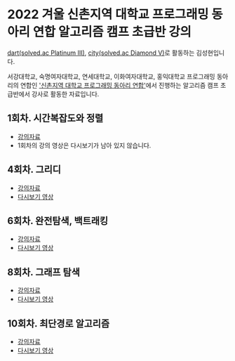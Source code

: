 # 2022 겨울 신촌지역 대학교 프로그래밍 동아리 연합 알고리즘 캠프 초급반 강의

[dart(solved.ac Platinum III)](https://solved.ac/profile/dart), [city(solved.ac Diamond V)](https://solved.ac/profile/city)로 활동하는 김성현입니다.

서강대학교, 숙명여자대학교, 연세대학교, 이화여자대학교, 홍익대학교 프로그래밍 동아리의 연합인 ['신촌지역 대학교 프로그래밍 동아리 연합'](https://icpc-sinchon.io/)에서 진행하는 알고리즘 캠프 초급반에서 강사로 활동한 자료입니다.

## 1회차. 시간복잡도와 정렬

- [강의자료](https://github.com/witch-factory/2022-winter-sinchon-lecture/blob/master/1%ED%9A%8C%EC%B0%A8_%EC%8B%9C%EA%B0%84%EB%B3%B5%EC%9E%A1%EB%8F%84%EC%99%80_%EC%A0%95%EB%A0%AC.pdf)
- 1회차의 강의 영상은 다시보기가 남아 있지 않습니다.

## 4회차. 그리디

- [강의자료](https://github.com/witch-factory/2022-winter-sinchon-lecture/blob/master/4%ED%9A%8C%EC%B0%A8_greedy.pdf)
- [다시보기 영상](https://youtube.com/live/5upD7Oqh1dQ)

## 6회차. 완전탐색, 백트래킹

- [강의자료](https://github.com/witch-factory/2022-winter-sinchon-lecture/blob/master/6%ED%9A%8C%EC%B0%A8_%EC%99%84%EC%A0%84%ED%83%90%EC%83%89_%EB%B0%B1%ED%8A%B8%EB%9E%98%ED%82%B9.pdf)
- [다시보기 영상](https://youtube.com/live/L6IQbf1Vge8)

## 8회차. 그래프 탐색

- [강의자료](https://github.com/witch-factory/2022-winter-sinchon-lecture/blob/master/8%ED%9A%8C%EC%B0%A8_%EA%B7%B8%EB%9E%98%ED%94%84%ED%83%90%EC%83%89.pdf)
- [다시보기 영상](https://youtube.com/live/C008DPn0Z9c)

## 10회차. 최단경로 알고리즘

- [강의자료](https://github.com/witch-factory/2022-winter-sinchon-lecture/blob/master/10%ED%9A%8C%EC%B0%A8.%20%EC%B5%9C%EB%8B%A8%EA%B2%BD%EB%A1%9C_%EC%95%8C%EA%B3%A0%EB%A6%AC%EC%A6%98.pdf)
- [다시보기 영상](https://youtube.com/live/rc3zqKOkRwQ)

